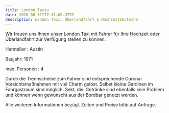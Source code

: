 ```yaml
---
title: London Taxiu
date: 2020-08-31T17:31:09.379Z
description: London Taxi, Überlandfahrt & Hochzeitskutsche
---
```

Wir freuen uns Ihnen unser London Taxi mit Fahrer für Ihre Hochzeit oder Überlandfahrt zur Verfügung stellen zu können.

Hersteller : Austin

Baujahr: 1971

max. Personen : 4 

Durch die Trennscheibe zum Fahrer sind entsprechende Corona-Vorsichtsmaßnahmen mit viel Charm gelöst. Selbst kleine Gardinen im Fahrgastraum sind möglich. Sekt, div. Getränke sind ebenfalls kein Problem und können wenn gewünscht aus der Bordbar genutzt werden. 

Alle weiteren Informationen bezügl. Zeiten und Preise bitte auf Anfrage.